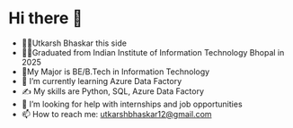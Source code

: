 # Hi there 👋

<!--
**utkarsh-git11/utkarsh-git11** is a ✨ _special_ ✨ repository because its `README.md` (this file) appears on your GitHub profile.

Here are some ideas to get you started

- 😄 Pronouns: He/Him
- ⚡ Fun fact: ...
- 🔭 I’m currently working on 
- 👯 I’m looking to collaborate on ...
- 💬 Ask me about ...
-->
- 🙋‍♂️Utkarsh Bhaskar this side
- 🧑‍🎓Graduated from Indian Institute of Information Technology Bhopal in 2025
- 📜My Major is BE/B.Tech in Information Technology
- 🌱 I’m currently learning Azure Data Factory
- ✍️ My skills are Python, SQL, Azure Data Factory
- 🤔 I’m looking for help with internships and job opportunities
- 📫 How to reach me: utkarshbhaskar12@gmail.com
